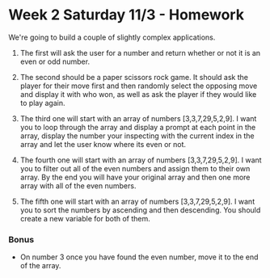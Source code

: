 # Week 2 Saturday 11/3 - Homework

We're going to build a couple of slightly complex applications.

1. The first will ask the user for a number and return whether or not it is an even or odd number.

2. The second should be a paper scissors rock game. It should ask the player for their move first and then randomly select the opposing move and display it with who won, as well as ask the player if they would like to play again.

3. The third one will start with an array of numbers [3,3,7,29,5,2,9]. I want you to loop through the array and display a prompt at each point in the array, display the number your inspecting with the current index in the array and let the user know where its even or not.

4. The fourth one will start with an array of numbers [3,3,7,29,5,2,9]. I want you to filter out all of the even numbers and assign them to their own array. By the end you will have your original array and then one more array with all of the even numbers.

5. The fifth one will start with an array of numbers [3,3,7,29,5,2,9]. I want you to sort the numbers by ascending and then descending. You should create a new variable for both of them.

### Bonus
- On number 3 once you have found the even number, move it to the end of the array.
